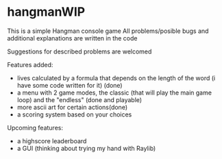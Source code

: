 # hangmanWIP
This is a simple Hangman console game
All problems/posible bugs and additional explanations are written in the code

Suggestions for described problems are welcomed

Features added:
- lives calculated by a formula that depends on the length of the word (i have some code written for it) (done)
- a menu with 2 game modes, the classic (that will play the main game loop) and the "endless" (done and playable)
- more ascii art for certain actions(done)
- a scoring system based on your choices

Upcoming features: 
- a highscore leaderboard
- a GUI (thinking about trying my hand with Raylib)
